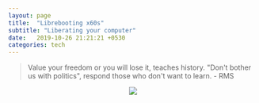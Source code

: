 ```yaml
---
layout: page
title:  "Librebooting x60s"
subtitle: "Liberating your computer"
date:   2019-10-26 21:21:21 +0530
categories: tech
---
```


> Value your freedom or you will lose it, teaches history. "Don't bother us with politics", respond those who don't want to learn. - RMS

<p align="center">
<img src="{{ '/assets/img/photo_2019-10-22_13-44-24.jpg' }}" id="img">
</p>
